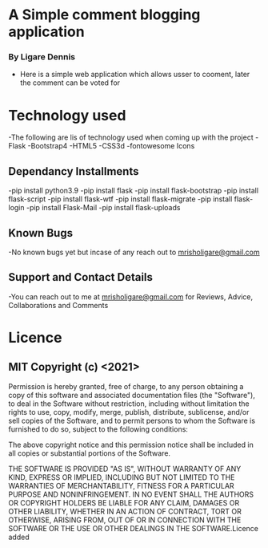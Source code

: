# A Simple comment blogging application
### By Ligare Dennis
- Here is a simple web application which allows usser to cooment, later the  comment can be voted for 

# Technology used
-The following are lis of technology used when coming up with the project
   -Flask 
   -Bootstrap4
   -HTML5
   -CSS3d 
   -fontowesome Icons
## Dependancy Installments

-pip install python3.9
-pip install flask
-pip install flask-bootstrap
-pip install flask-script
-pip install flask-wtf
-pip install flask-migrate
-pip install flask-login
-pip install Flask-Mail
-pip install flask-uploads
## Known Bugs

-No known bugs yet but incase of any reach out to mrisholigare@gmail.com

## Support and Contact Details

-You can reach out to me at mrisholigare@gmail.com
for Reviews, Advice, Collaborations and Comments

# Licence
## MIT Copyright (c) <2021> <Ligare Dennis>

Permission is hereby granted, free of charge, to any person obtaining a copy
of this software and associated documentation files (the "Software"), to deal
in the Software without restriction, including without limitation the rights
to use, copy, modify, merge, publish, distribute, sublicense, and/or sell
copies of the Software, and to permit persons to whom the Software is
furnished to do so, subject to the following conditions:

The above copyright notice and this permission notice shall be included in all
copies or substantial portions of the Software.

THE SOFTWARE IS PROVIDED "AS IS", WITHOUT WARRANTY OF ANY KIND, EXPRESS OR
IMPLIED, INCLUDING BUT NOT LIMITED TO THE WARRANTIES OF MERCHANTABILITY,
FITNESS FOR A PARTICULAR PURPOSE AND NONINFRINGEMENT. IN NO EVENT SHALL THE
AUTHORS OR COPYRIGHT HOLDERS BE LIABLE FOR ANY CLAIM, DAMAGES OR OTHER
LIABILITY, WHETHER IN AN ACTION OF CONTRACT, TORT OR OTHERWISE, ARISING FROM,
OUT OF OR IN CONNECTION WITH THE SOFTWARE OR THE USE OR OTHER DEALINGS IN THE
SOFTWARE.Licence added
